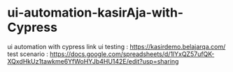 # ui-automation-kasirAja-with-Cypress
ui automation with cypress
link ui testing : https://kasirdemo.belajarqa.com/
test scenario : https://docs.google.com/spreadsheets/d/1lYxQZ57ufQK-XQxdHkUz1tawkme6YfWoHYJb4HU142E/edit?usp=sharing
